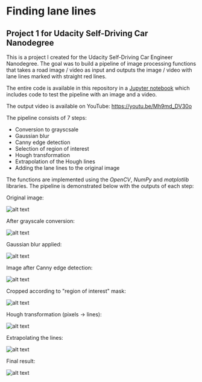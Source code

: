 # Finding lane lines

## Project 1 for Udacity Self-Driving Car Nanodegree

This is a project I created for the Udacity Self-Driving Car Engineer Nanodegree. The goal was to build a pipeline of image processing functions that takes a road image / video as input and outputs the image / video with lane lines marked with straight red lines.

The entire code is available in this repository in a [Jupyter notebook](https://github.com/gyadam/finding-lane-lines/blob/master/FindingLaneLines.ipynb) which includes code to test the pipeline with an image and a video.

The output video is available on YouTube:
https://youtu.be/Mh9md_DV30o

The pipeline consists of 7 steps:
- Conversion to grayscsale
- Gaussian blur
- Canny edge detection
- Selection of region of interest
- Hough transformation
- Extrapolation of the Hough lines
- Adding the lane lines to the original image

The functions are implemented using the *OpenCV*, *NumPy* and *matplotlib* libraries. The pipeline is demonstrated below with the outputs of each step:

Original image:

![alt text](https://github.com/gyadam/finding-lane-lines/blob/master/images/original.png)

After grayscale conversion:

![alt text](https://github.com/gyadam/finding-lane-lines/blob/master/images/grayscale.png)

Gaussian blur applied:

![alt text](https://github.com/gyadam/finding-lane-lines/blob/master/images/blurred.png)

Image after Canny edge detection:

![alt text](https://github.com/gyadam/finding-lane-lines/blob/master/images/edges.png)

Cropped according to "region of interest" mask:

![alt text](https://github.com/gyadam/finding-lane-lines/blob/master/images/masked_edges.png)

Hough transformation (pixels -> lines):

![alt text](https://github.com/gyadam/finding-lane-lines/blob/master/images/raw_lane_lines.png)

Extrapolating the lines:

![alt text](https://github.com/gyadam/finding-lane-lines/blob/master/images/full_lane_lines.png)

Final result:

![alt text](https://github.com/gyadam/finding-lane-lines/blob/master/images/output.png)

